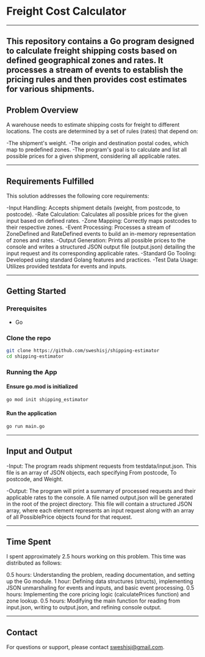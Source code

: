 # Freight Cost Calculator
---
This repository contains a Go program designed to calculate freight shipping costs based on defined geographical zones and rates. It processes a stream of events to establish the pricing rules and then provides cost estimates for various shipments.
---

## Problem Overview

A warehouse needs to estimate shipping costs for freight to different locations. The costs are determined by a set of rules (rates) that depend on:

  -The shipment's weight.
  -The origin and destination postal codes, which map to predefined zones.
  -The program's goal is to calculate and list all possible prices for a given shipment, considering all applicable rates.

---

## Requirements Fulfilled

This solution addresses the following core requirements:

  -Input Handling: Accepts shipment details (weight, from postcode, to postcode).
  -Rate Calculation: Calculates all possible prices for the given input based on defined rates.
  -Zone Mapping: Correctly maps postcodes to their respective zones.
  -Event Processing: Processes a stream of ZoneDefined and RateDefined events to build an in-memory representation of zones and rates.
  -Output Generation: Prints all possible prices to the console and writes a structured JSON output file (output.json) detailing the input request and its corresponding applicable rates.
  -Standard Go Tooling: Developed using standard Golang features and practices.
  -Test Data Usage: Utilizes provided testdata for events and inputs.

---

## Getting Started

### Prerequisites

- Go


### Clone the repo

```bash
git clone https://github.com/sweshisj/shipping-estimator
cd shipping-estimator
```

### Running the App

#### Ensure go.mod is initialized

```bash
go mod init shipping_estimator
```

#### Run the application

```bash
go run main.go
```
---

## Input and Output

  -Input: The program reads shipment requests from testdata/input.json. This file is an array of JSON objects, each specifying From postcode, To postcode, and Weight.
  
  -Output: The program will print a summary of processed requests and their applicable rates to the console.
A file named output.json will be generated in the root of the project directory. This file will contain a structured JSON array, where each element represents an input request along with an array of all PossiblePrice objects found for that request.

---

## Time Spent

I spent approximately 2.5 hours working on this problem. This time was distributed as follows:

0.5 hours: Understanding the problem, reading documentation, and setting up the Go module.
1 hour: Defining data structures (structs), implementing JSON unmarshaling for events and inputs, and basic event processing.
0.5 hours: Implementing the core pricing logic (calculatePrices function) and zone lookup.
0.5 hours: Modifying the main function for reading from input.json, writing to output.json, and refining console output.

---

## Contact

For questions or support, please contact [sweshisj@gmail.com](mailto:sweshisj@gmail.com).
